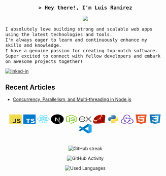 <h3 align="center">
  <samp>&gt; Hey there!, I'm <b>Luis Ramirez</b></samp>
</h3>
<p align="center">
  <img src="https://readme-typing-svg.demolab.com?font=Fira+Code&size=14&pause=1000&color=fca311&center=true&vCenter=true&repeat=false&width=500&lines=I'm+a+full+stack+software+engineer+based+on+Brazil" />
</p>

<p>
  <samp>
    I absolutely love building strong and scalable web apps using the latest technologies and tools.<br />
    I'm always eager to learn and continuously enhance my skills and knowledge.<br />
    I have a genuine passion for creating top-notch software. <br />
    Super excited to connect with fellow developers and embark on awesome projects together!
   </samp> <br />
</p>
<p>
   <a href="https://linkedin.com/in/luismramirezr" target="_blank">
    <img src="https://img.shields.io/badge/LinkedIn-0077B5?style=for-the-badge&logo=linkedin&logoColor=white" alt="linked-in"/>
  </a>
</p>

<p>
  <h2>Recent Articles</h2>
  <ul>
    <li>
      <a href="https://github.com/luismramirezr/luismramirezr/blob/main/articles/2023/node-js-multi-threading.md">
      Concurrency, Parallelism, and Multi-threading in Node.js
      </a>
    </li>
  </ul>
</p>

#

<p align="center" style="display: inline_block">
  <img align="center" alt="Js" height="30" width="40" src="https://raw.githubusercontent.com/devicons/devicon/master/icons/javascript/javascript-original.svg">
  <img align="center" alt="Ts" height="30" width="40" src="https://raw.githubusercontent.com/devicons/devicon/master/icons/typescript/typescript-original.svg">
  <img align="center" alt="React" height="30" width="40" src="https://raw.githubusercontent.com/devicons/devicon/master/icons/react/react-original.svg">
  <img align="center" alt="NextJS" height="30" width="40" src="https://raw.githubusercontent.com/devicons/devicon/master/icons/nextjs/nextjs-original.svg">
  <img align="center" alt="Node" height="30" width="40" src="https://raw.githubusercontent.com/devicons/devicon/master/icons/nodejs/nodejs-original.svg">
  <img align="center" alt="ExpressJS" height="30" width="40" src="https://raw.githubusercontent.com/devicons/devicon/master/icons/express/express-original.svg">
  <img align="center" alt="Ruby" height="30" width="40" src="https://raw.githubusercontent.com/devicons/devicon/master/icons/ruby/ruby-original.svg">
  <img align="center" alt="Python" height="30" width="40" src="https://raw.githubusercontent.com/devicons/devicon/master/icons/python/python-original.svg">
  <img align="center" alt="Redux" height="30" width="40" src="https://raw.githubusercontent.com/devicons/devicon/master/icons/redux/redux-original.svg">
  <img align="center" alt="HTML" height="30" width="40" src="https://raw.githubusercontent.com/devicons/devicon/master/icons/html5/html5-original.svg">
  <img align="center" alt="CSS" height="30" width="40" src="https://raw.githubusercontent.com/devicons/devicon/master/icons/css3/css3-original.svg">
  <img align="center" alt="VSCode" height="30" width="40" src="https://raw.githubusercontent.com/devicons/devicon/master/icons/vscode/vscode-original.svg">
</p>

#

<p align="center">
    <img src="https://streak-stats.demolab.com?user=luismramirezr&theme=monokai-metallian&hide_border=true&date_format=M%20j%5B%2C%20Y%5D&mode=weekly" alt="GitHub streak"/>
</p>
<p align="center">
    <img src="https://github-readme-activity-graph.cyclic.app/graph?username=luismramirezr&custom_title=GitHub%20Activity&area=true&theme=monokai&bg_color=1F222E&hide_border=true&height=400" alt="GitHub Activity"/>
</p>
<p align="center">
  <img src="https://github-readme-stats.vercel.app/api/wakatime?username=luismramirezr&layout=compact&langs_count=6&custom_title=Most+used+languages" alt="Used Languages" />
</p>

